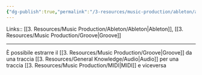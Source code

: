 ```yaml
---
{"dg-publish":true,"permalink":"/3-resources/music-production/ableton/ableton-estrarre-il-groove/"}
---
```


Links:: [[3. Resources/Music Production/Ableton/Ableton\|Ableton]], [[3. Resources/Music Production/Groove\|Groove]]

---
È possibile estrarre il [[3. Resources/Music Production/Groove\|Groove]] da una traccia [[3. Resources/General Knowledge/Audio\|Audio]] per una traccia [[3. Resources/Music Production/MIDI\|MIDI]] e viceversa



